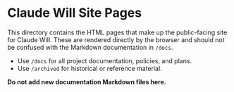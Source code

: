 # Claude Will Site Pages

This directory contains the HTML pages that make up the public-facing site for Claude Will. These are rendered directly by the browser and should not be confused with the Markdown documentation in `/docs`.

- Use `/docs` for all project documentation, policies, and plans.
- Use `/archived` for historical or reference material.

**Do not add new documentation Markdown files here.**
